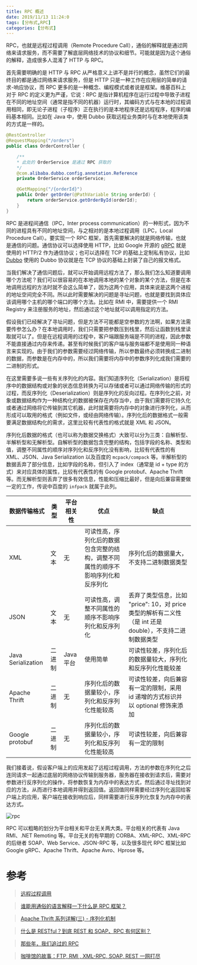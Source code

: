 ```yaml
---
title: RPC 概述
date: 2019/11/13 11:24:0
tags: [分布式,RPC]
categories: [分布式]
---
```


RPC，也就是远程过程调用（Remote Procedure Call），通俗的解释就是通过网络来请求服务，而不需要了解底层网络技术的协议和细节。可能就是因为这个通俗的解释，造成很多人混淆了 HTTP 与 RPC。

<!--more-->

首先需要明确的是 HTTP 与 RPC 从严格意义上讲不是并行的概念，虽然它们的最终目的都是通过网络来请求服务，但是 HTTP 只是一种工作在应用层的简单的请求-响应协议，而 RPC 更多的是一种概念、编程模式或者说是框架。维基百科上对于 RPC 的定义更为严谨，它说：RPC 是指计算机程序在运行过程中导致子进程在不同的地址空间（通常是指不同的机器）运行时，其编码方式与在本地的过程调用相同，即无论子进程（子程序）正在执行的是本地程序还是远程程序，程序的编码基本相同。比如在 Java 中，使用 Dubbo 获取远程业务类时与在本地使用该类的方式是一样的。

```java
@RestController
@RequestMapping("/orders")
public class OrderController {

    /**
    * 此处的 OrderService 是通过 RPC 获取的
    */
    @com.alibaba.dubbo.config.annotation.Reference
    private OrderService orderService;

    @GetMapping("/{orderId}")
    public Order getOrder(@PathVariable String orderId) {
        return orderService.getOrderById(orderId);
    }
}
```

RPC 是进程间通信（IPC，Inter process communication）的一种形式，因为不同的进程具有不同的地址空间，与之相对的是本地过程调用（LPC，Local Procedure Call）。要实现一个 RPC 框架，首先需要解决的就是网络传输，也就是通信的问题。通信协议可以选择使用 HTTP，比如 Google 开源的 [gRPC](https://github.com/grpc/grpc) 就是使用的 HTTP/2 作为通信协议；也可以选择在 TCP 的基础上定制私有协议，比如 [Dubbo](https://github.com/apache/dubbo) 使用的 Dubbo 协议就是在 TCP 协议的基础上封装了自己的报文格式。

当我们解决了通信问题后，就可以开始调用远程方法了，那么我们怎么知道要调用哪个方法呢？我们可以很容易的在本地调用本地的某个对象的某个方法，但是在本地调用远程的方法时就不会这么简单了，因为这两个应用，具体来说是这两个进程的地址空间完全不同。所以此时需要解决的问题是寻址问题，也就是要找到具体应该调用哪个主机的哪个端口的哪个方法。比如在 RMI 中，需要提供一个 RMI Registry 来注册服务的地址，然后通过这个地址就可以调用指定的方法。

假设我们已经解决了寻址问题，但是方法不可能都是空参数的方法啊，如果方法需要传参怎么办？在本地调用时，我们只需要把参数压到栈里，然后让函数到栈里读取就可以了。但是在远程调用的过程中，客户端跟服务端是不同的进程，因此参数不能直接通过内存来传递。甚至有时候我们的客户端与服务端都不是使用同一种语言来实现的。由于我们的参数需要经过网络传输，所以参数最终必须转换成二进制的数据，而参数是在内存中的，所以我们需要将内存中的参数序列化成我们需要的二进制的形式。

在这里需要多说一些有关序列化的内容。我们知道序列化（Serialization）是将程序中的数据结构或对象的状态信息转换为可以存储或者可以通过网络传输的形式的过程，而反序列化（Deserialization）则是序列化的反向过程。在序列化之前，对象或数据结构作为一种结构化的数据被保存在内存当中，由于我们需要将它持久化或者通过网络将它传输到其它机器，此时就需要将内存中的对象进行序列化，从而形成可以取用的格式（例如文件，或经由网络传输）。序列化后的数据格式一般需要满足数据结构化的需求，这里比较有代表性的格式就是 XML 和 JSON。

序列化后数据的格式（也可以称为数据交换格式）大致可以分为三类：自解析型、半解析型和无解析型。自解析型的数据包含完整的结构，包括字段的名称、类型和值，调整不同属性的顺序对序列化和反序列化没有影响，比较有代表性的有 XML、JSON、Java Serialization 以及百度的 `mcpack/compack` 等。半解析型的数据丢弃了部分信息，比如字段的名称，但引入了 index（通常是 id + type 的方式）来对应具体的属性，比较有代表性的有 Google protobuf、Apache Thrift 等。而无解析型则丢弃了很多有效信息，性能和压缩比最好，但是向后兼容需要做一定的工作，传说中百度的 `infpack` 就属于此列。

数据传输格式 | 类型 | 平台相关性 | 优点 | 缺点
-|-|-|-|-
XML | 文本 | 无 | 可读性高，序列化后的数据包含完整的结构，调整不同属性的顺序不影响序列化和反序列化 | 序列化后的数据量大，不支持二进制数据类型
JSON | 文本 | 无 | 可读性高，调整不同属性的顺序不影响序列化和反序列化 | 丢弃了类型信息，比如 "price": 10，对 price 类型的解析有二义性（是 int 还是 double），不支持二进制数据类型
Java Serialization | 二进制 | Java 平台 | 使用简单 | 可读性较差，序列化后的数据量较大，序列化和反序列化性能较差
Apache Thrift | 二进制 | 无 | 序列化后的数据量较小，序列化和反序列化性能较高 | 可读性较差，向后兼容有一定的限制，采用 id 递增的方式标识并以 optional 修饰来添加
Google protobuf | 二进制 | 无 | 序列化后的数据量较小，序列化和反序列化性能较高 | 可读性较差，向后兼容有一定的限制

我们接着说，假设客户端上的应用发起了远程过程调用，方法的参数在序列化之后连同请求一起通过底层的网络协议传输到服务器，服务器在接收到请求后，需要对参数进行反序列化的操作，将参数恢复为内存中的表达方式，然后通过寻址找到对应的方法，从而进行本地调用并得到返回值。返回值同样需要经过序列化返回给客户端上的应用，客户端在接收到响应后，同样需要进行反序列化恢复为内存中的表达方式。

![rpc](https://cdn.jsdelivr.net/gh/nekolr/image-hosting@201911242036/2019/11/15/qjz.png)

RPC 可以粗略的划分为平台相关和平台无关两大类。平台相关的代表有 Java RMI、.NET Remoting 等。平台无关的有早期的 CORBA、XML-RPC、XML-RPC 的后继者 SOAP、Web Service、JSON-RPC 等，以及很多现代 RPC 框架比如 Google gRPC、Apache Thrift、Apache Avro、Hprose 等。

# 参考
> [远程过程调用](https://en.wikipedia.org/wiki/Remote_procedure_call)

> [谁能用通俗的语言解释一下什么是 RPC 框架？](https://www.zhihu.com/question/25536695)

> [Apache Thrift 系列详解(三) - 序列化机制](https://zhuanlan.zhihu.com/p/45206710)

> [什么是 RESTful？到底 REST 和 SOAP、RPC 有何区别？](https://segmentfault.com/q/1010000003064904?_ea=298208)

> [那些年，我们追过的 RPC](https://www.cnblogs.com/sunsky303/p/7718192.html)

> [咖啡馆的故事：FTP, RMI , XML-RPC, SOAP, REST 一网打尽](https://mp.weixin.qq.com/s/OXIFJGSozoRWNaLhnD0wxw)
